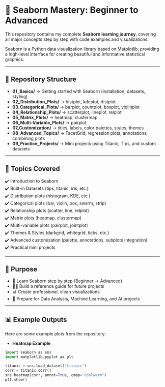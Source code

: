 # 🎨 Seaborn Mastery: Beginner to Advanced  

This repository contains my complete **Seaborn learning journey**, covering all major concepts step by step with code examples and visualizations.  

Seaborn is a Python data visualization library based on Matplotlib, providing a high-level interface for creating beautiful and informative statistical graphics.  

---

## 📂 Repository Structure  

- **01_Basics/** → Getting started with Seaborn (installation, datasets, styling)  
- **02_Distribution_Plots/** → histplot, kdeplot, distplot
- **03_Categorical_Plots/** → barplot, countplot, boxplot, violinplot 
- **04_Relationship_Plots/** → scatterplot, lineplot, relplot  
- **05_Matrix_Plots/** → heatmap, clustermap  
- **06_Multi-Variable_Plots/** → pairplot 
- **07_Customization/** → titles, labels, color palettes, styles, themes  
- **08_Advanced_Topics/** → FacetGrid, regression plots, annotations, combining plots  
- **09_Practice_Projects/** → Mini projects using Titanic, Tips, and custom datasets  

---

## 🚀 Topics Covered  

✔️ Introduction to Seaborn  
✔️ Built-in Datasets (tips, titanic, iris, etc.)  
✔️ Distribution plots (histogram, KDE, etc.)  
✔️ Categorical plots (bar, violin, box, swarm, strip)  
✔️ Relationship plots (scatter, line, relplot)  
✔️ Matrix plots (heatmap, clustermap)  
✔️ Multi-variable plots (pairplot, jointplot)  
✔️ Themes & Styles (darkgrid, whitegrid, ticks, etc.)  
✔️ Advanced customization (palette, annotations, subplots integration)  
✔️ Practical mini projects  

---

## 🎯 Purpose

- 📘 Learn Seaborn step by step (Beginner → Advanced)
- 🧑‍💻 Build a reference guide for future projects
 - 📊 Create professional, clean visualizations
- 🚀 Prepare for Data Analysis, Machine Learning, and AI projects

---

## 📊 Example Outputs  

Here are some example plots from the repository:  

- **Heatmap Example**  
```python
import seaborn as sns
import matplotlib.pyplot as plt

titanic = sns.load_dataset("titanic")
corr = titanic.corr()
sns.heatmap(corr, annot=True, cmap="coolwarm")
plt.show()
